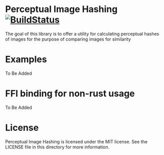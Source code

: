 # Perceptual Image Hashing [![BuildStatus](https://travis-ci.org/warricksothr/Perceptual-Image-Hashing.svg?branch=master)](https://travis-ci.org/warricksothr/Percptual-Image-Hashing)

The goal of this library is to offer a utility for calculating perceptual hashes of images for the purpose of comparing images for similarity

# Examples

To Be Added

# FFI binding for non-rust usage

To Be Added

# License

Perceptual Image Hashing is licensed under the MIT license. See the LICENSE file in this directory for more information.
